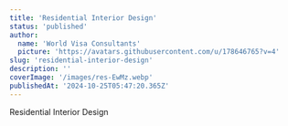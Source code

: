 ```yaml
---
title: 'Residential Interior Design'
status: 'published'
author:
  name: 'World Visa Consultants'
  picture: 'https://avatars.githubusercontent.com/u/178646765?v=4'
slug: 'residential-interior-design'
description: ''
coverImage: '/images/res-EwMz.webp'
publishedAt: '2024-10-25T05:47:20.365Z'
---
```


Residential Interior Design